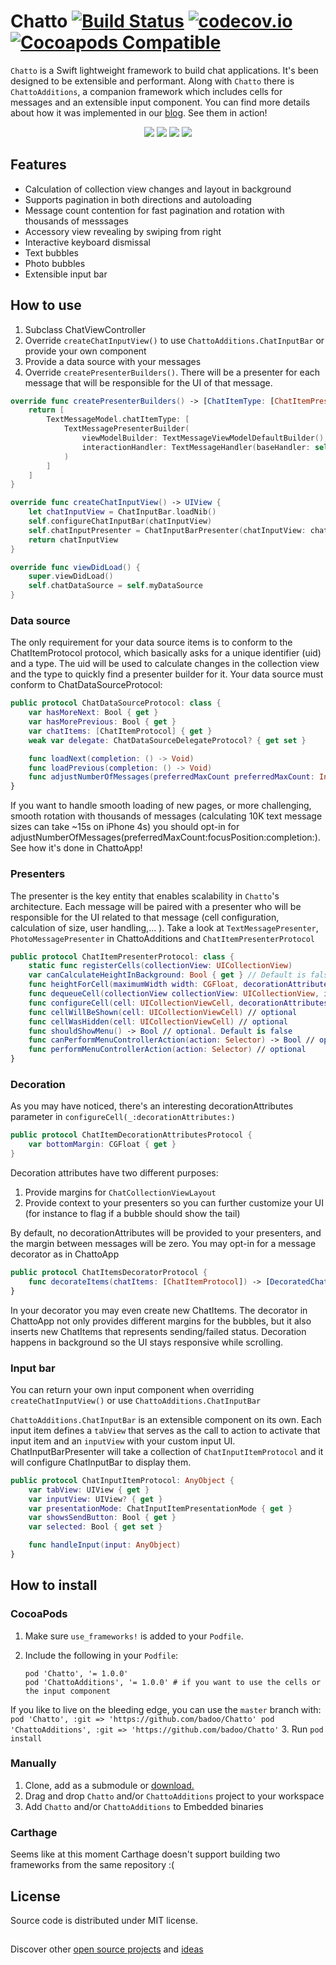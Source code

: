 # Chatto [![Build Status](https://travis-ci.org/badoo/Chatto.svg?branch=master)](https://travis-ci.org/badoo/Chatto) [![codecov.io](https://codecov.io/github/badoo/Chatto/coverage.svg?branch=master)](https://codecov.io/github/badoo/Chatto?branch=master) [![Cocoapods Compatible](https://img.shields.io/cocoapods/v/Chatto.svg)](https://img.shields.io/cocoapods/v/Chatto.svg)


`Chatto` is a Swift lightweight framework to build chat applications. It's been designed to be extensible and performant. Along with `Chatto` there is `ChattoAdditions`, a companion framework which includes cells for messages and an extensible input component. You can find more details about how it was implemented in our [blog](https://techblog.badoo.com/blog/2015/12/04/how-we-made-chatto/). See them in action!
<div align="center">
<img src="./readme-images/readme-pic-1.png" />
<img src="./readme-images/readme-pic-2.png" />
<img src="./readme-images/readme-pic-3.png" />
<img src="./readme-images/readme-pic-4.png" />
</div>

## Features
- Calculation of collection view changes and layout in background
- Supports pagination in both directions and autoloading
- Message count contention for fast pagination and rotation with thousands of messsages
- Accessory view revealing by swiping from right
- Interactive keyboard dismissal
- Text bubbles
- Photo bubbles
- Extensible input bar

## How to use

1. Subclass ChatViewController
2. Override `createChatInputView()` to use `ChattoAdditions.ChatInputBar` or provide your own component
3. Provide a data source with your messages
4. Override `createPresenterBuilders()`. There will be a presenter for each message that will be responsible for the UI of that message.

```swift
override func createPresenterBuilders() -> [ChatItemType: [ChatItemPresenterBuilderProtocol]] {
    return [
        TextMessageModel.chatItemType: [
            TextMessagePresenterBuilder(
                viewModelBuilder: TextMessageViewModelDefaultBuilder(),
                interactionHandler: TextMessageHandler(baseHandler: self.baseMessageHandler)
            )
        ]
    ]
}

override func createChatInputView() -> UIView {
    let chatInputView = ChatInputBar.loadNib()
    self.configureChatInputBar(chatInputView)
    self.chatInputPresenter = ChatInputBarPresenter(chatInputView: chatInputView, chatInputItems: self.createChatInputItems())
    return chatInputView
}

override func viewDidLoad() {
    super.viewDidLoad()
    self.chatDataSource = self.myDataSource
}

```
### Data source
The only requirement for your data source items is to conform to the ChatItemProtocol protocol, which basically asks for a unique identifier (uid) and a type. The uid will be used to calculate changes in the collection view and the type to quickly find a presenter builder for it. Your data source must conform to ChatDataSourceProtocol:
```swift
public protocol ChatDataSourceProtocol: class {
    var hasMoreNext: Bool { get }
    var hasMorePrevious: Bool { get }
    var chatItems: [ChatItemProtocol] { get }
    weak var delegate: ChatDataSourceDelegateProtocol? { get set }

    func loadNext(completion: () -> Void)
    func loadPrevious(completion: () -> Void)
    func adjustNumberOfMessages(preferredMaxCount preferredMaxCount: Int?, focusPosition: Double, completion:(didAdjust: Bool) -> Void) // If you want, implement message count contention for performance, otherwise just call completion(false)
}
``` 
If you want to handle smooth loading of new pages, or more challenging, smooth rotation with thousands of messages (calculating 10K text message sizes can take ~15s on iPhone 4s) you should opt-in for adjustNumberOfMessages(preferredMaxCount:focusPosition:completion:). See how it's done in ChattoApp!

### Presenters
The presenter is the key entity that enables scalability in `Chatto`'s architecture. Each message will be paired with a presenter who will be responsible for the UI related to that message (cell configuration, calculation of size, user handling,... ). Take a look at `TextMessagePresenter`, `PhotoMessagePresenter` in ChattoAdditions and `ChatItemPresenterProtocol`

```swift
public protocol ChatItemPresenterProtocol: class {
    static func registerCells(collectionView: UICollectionView)
    var canCalculateHeightInBackground: Bool { get } // Default is false
    func heightForCell(maximumWidth width: CGFloat, decorationAttributes: ChatItemDecorationAttributesProtocol?) -> CGFloat
    func dequeueCell(collectionView collectionView: UICollectionView, indexPath: NSIndexPath) -> UICollectionViewCell
    func configureCell(cell: UICollectionViewCell, decorationAttributes: ChatItemDecorationAttributesProtocol?)
    func cellWillBeShown(cell: UICollectionViewCell) // optional
    func cellWasHidden(cell: UICollectionViewCell) // optional
    func shouldShowMenu() -> Bool // optional. Default is false
    func canPerformMenuControllerAction(action: Selector) -> Bool // optional. Default is false
    func performMenuControllerAction(action: Selector) // optional
}
```

### Decoration
As you may have noticed, there's an interesting decorationAttributes parameter in `configureCell(_:decorationAttributes:)`
```swift
public protocol ChatItemDecorationAttributesProtocol {
    var bottomMargin: CGFloat { get }
}
```
Decoration attributes have two different purposes:

1. Provide margins for `ChatCollectionViewLayout`
2. Provide context to your presenters so you can further customize your UI (for instance to flag if a bubble should show the tail)

By default, no decorationAttributes will be provided to your presenters, and the margin between messages will be zero. You may opt-in for a message decorator as in ChattoApp
```swift
public protocol ChatItemsDecoratorProtocol {
    func decorateItems(chatItems: [ChatItemProtocol]) -> [DecoratedChatItem]
}
```
In your decorator you may even create new ChatItems. The decorator in ChattoApp not only provides different margins for the bubbles, but it also inserts new ChatItems that represents sending/failed status. Decoration happens in background so the UI stays responsive while scrolling.

### Input bar
You can return your own input component when overriding `createChatInputView()` or use `ChattoAdditions.ChatInputBar`

`ChattoAdditions.ChatInputBar` is an extensible component on its own. Each input item defines a `tabView` that serves as the call to action to activate that input item and an `inputView` with your custom input UI. ChatInputBarPresenter will take a collection of `ChatInputItemProtocol` and it will configure ChatInputBar to display them.

```swift
public protocol ChatInputItemProtocol: AnyObject {
    var tabView: UIView { get }
    var inputView: UIView? { get }
    var presentationMode: ChatInputItemPresentationMode { get }
    var showsSendButton: Bool { get }
    var selected: Bool { get set }

    func handleInput(input: AnyObject)
}
```

## How to install
### CocoaPods

1. Make sure `use_frameworks!` is added to your `Podfile`.

2. Include the following in your `Podfile`:
    ```
    pod 'Chatto', '= 1.0.0'
    pod 'ChattoAdditions', '= 1.0.0' # if you want to use the cells or the input component
    ```
If you like to live on the bleeding edge, you can use the `master` branch with:
    ```
    pod 'Chatto', :git => 'https://github.com/badoo/Chatto'
	pod 'ChattoAdditions', :git => 'https://github.com/badoo/Chatto'
    ```
3. Run `pod install`

### Manually

1. Clone, add as a submodule or [download.](https://github.com/badoo/Chatto/archive/master.zip)
2. Drag and drop `Chatto` and/or `ChattoAdditions` project to your workspace
3. Add `Chatto` and/or `ChattoAdditions` to Embedded binaries

### Carthage
Seems like at this moment Carthage doesn't support building two frameworks from the same repository :(

## License
Source code is distributed under MIT license.

<h2></h2>

Discover other [open source projects](https://github.com/badoo) and [ideas](https://techblog.badoo.com)

